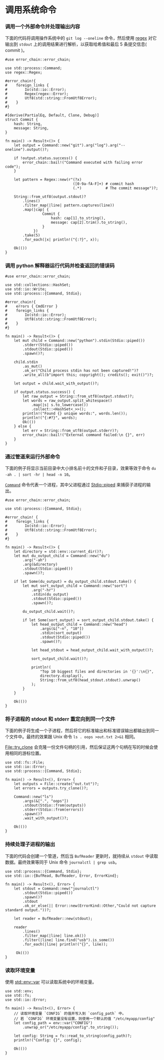 # 调用系统命令

### 调用一个外部命令并处理输出内容

下面的代码将调用操作系统中的 `git log --oneline` 命令，然后使用 [regex](https://docs.rs/regex/*/regex/struct.Regex.html) 对它输出到 `stdout` 上的调用结果进行解析，以获取哈希值和最后 5 条提交信息( commit )。

```rust,editable
#use error_chain::error_chain;

use std::process::Command;
use regex::Regex;

#error_chain!{
#    foreign_links {
#        Io(std::io::Error);
#        Regex(regex::Error);
#        Utf8(std::string::FromUtf8Error);
#    }
#}

#[derive(PartialEq, Default, Clone, Debug)]
struct Commit {
    hash: String,
    message: String,
}

fn main() -> Result<()> {
    let output = Command::new("git").arg("log").arg("--oneline").output()?;

    if !output.status.success() {
        error_chain::bail!("Command executed with failing error code");
    }

    let pattern = Regex::new(r"(?x)
                               ([0-9a-fA-F]+) # commit hash
                               (.*)           # The commit message")?;

    String::from_utf8(output.stdout)?
        .lines()
        .filter_map(|line| pattern.captures(line))
        .map(|cap| {
                 Commit {
                     hash: cap[1].to_string(),
                     message: cap[2].trim().to_string(),
                 }
             })
        .take(5)
        .for_each(|x| println!("{:?}", x));

    Ok(())
}
```

### 调用 python 解释器运行代码并检查返回的错误码

```rust,editable
#use error_chain::error_chain;

use std::collections::HashSet;
use std::io::Write;
use std::process::{Command, Stdio};

#error_chain!{
#    errors { CmdError }
#    foreign_links {
#        Io(std::io::Error);
#        Utf8(std::string::FromUtf8Error);
#    }
#}

fn main() -> Result<()> {
    let mut child = Command::new("python").stdin(Stdio::piped())
        .stderr(Stdio::piped())
        .stdout(Stdio::piped())
        .spawn()?;

    child.stdin
        .as_mut()
        .ok_or("Child process stdin has not been captured!")?
        .write_all(b"import this; copyright(); credits(); exit()")?;

    let output = child.wait_with_output()?;

    if output.status.success() {
        let raw_output = String::from_utf8(output.stdout)?;
        let words = raw_output.split_whitespace()
            .map(|s| s.to_lowercase())
            .collect::<HashSet<_>>();
        println!("Found {} unique words:", words.len());
        println!("{:#?}", words);
        Ok(())
    } else {
        let err = String::from_utf8(output.stderr)?;
        error_chain::bail!("External command failed:\n {}", err)
    }
}
```

### 通过管道来运行外部命令
下面的例子将显示当前目录中大小排名前十的文件和子目录，效果等效于命令 `du -ah . | sort -hr | head -n 10`。

[`Command`](https://doc.rust-lang.org/std/process/struct.Command.html) 命令代表一个进程，其中父进程通过 [Stdio::piped](https://doc.rust-lang.org/std/process/struct.Stdio.html) 来捕获子进程的输出。

```rust,editable
#use error_chain::error_chain;

use std::process::{Command, Stdio};

#error_chain! {
#    foreign_links {
#        Io(std::io::Error);
#        Utf8(std::string::FromUtf8Error);
#    }
#}

fn main() -> Result<()> {
    let directory = std::env::current_dir()?;
    let mut du_output_child = Command::new("du")
        .arg("-ah")
        .arg(&directory)
        .stdout(Stdio::piped())
        .spawn()?;

    if let Some(du_output) = du_output_child.stdout.take() {
        let mut sort_output_child = Command::new("sort")
            .arg("-hr")
            .stdin(du_output)
            .stdout(Stdio::piped())
            .spawn()?;

        du_output_child.wait()?;

        if let Some(sort_output) = sort_output_child.stdout.take() {
            let head_output_child = Command::new("head")
                .args(&["-n", "10"])
                .stdin(sort_output)
                .stdout(Stdio::piped())
                .spawn()?;

            let head_stdout = head_output_child.wait_with_output()?;

            sort_output_child.wait()?;

            println!(
                "Top 10 biggest files and directories in '{}':\n{}",
                directory.display(),
                String::from_utf8(head_stdout.stdout).unwrap()
            );
        }
    }

    Ok(())
}
```

### 将子进程的 stdout 和 stderr 重定向到同一个文件
下面的例子将生成一个子进程，然后将它的标准输出和标准错误输出都输出到同一个文件中。最终的效果跟 Unix 命令 `ls . oops >out.txt 2>&1` 相同。

[File::try_clone](https://doc.rust-lang.org/std/fs/struct.File.html#method.try_clone) 会克隆一份文件句柄的引用，然后保证这两个句柄在写的时候会使用相同的游标位置。

```rust,editable
use std::fs::File;
use std::io::Error;
use std::process::{Command, Stdio};

fn main() -> Result<(), Error> {
    let outputs = File::create("out.txt")?;
    let errors = outputs.try_clone()?;

    Command::new("ls")
        .args(&[".", "oops"])
        .stdout(Stdio::from(outputs))
        .stderr(Stdio::from(errors))
        .spawn()?
        .wait_with_output()?;

    Ok(())
}
```

### 持续处理子进程的输出
下面的代码会创建一个管道，然后当 `BufReader` 更新时，就持续从 `stdout` 中读取数据。最终效果等同于 Unix 命令 `journalctl | grep usb`。

```rust,editable
use std::process::{Command, Stdio};
use std::io::{BufRead, BufReader, Error, ErrorKind};

fn main() -> Result<(), Error> {
    let stdout = Command::new("journalctl")
        .stdout(Stdio::piped())
        .spawn()?
        .stdout
        .ok_or_else(|| Error::new(ErrorKind::Other,"Could not capture standard output."))?;

    let reader = BufReader::new(stdout);

    reader
        .lines()
        .filter_map(|line| line.ok())
        .filter(|line| line.find("usb").is_some())
        .for_each(|line| println!("{}", line));

     Ok(())
}
```

### 读取环境变量

使用 [std::env::var](https://doc.rust-lang.org/std/env/fn.var.html) 可以读取系统中的环境变量。

```rust,editable
use std::env;
use std::fs;
use std::io::Error;

fn main() -> Result<(), Error> {
    // 读取环境变量 `CONFIG` 的值并写入到 `config_path` 中。
    // 若 `CONFIG` 环境变量没有设置，则使用一个默认的值 "/etc/myapp/config"
    let config_path = env::var("CONFIG")
        .unwrap_or("/etc/myapp/config".to_string());

    let config: String = fs::read_to_string(config_path)?;
    println!("Config: {}", config);

    Ok(())
}
```

